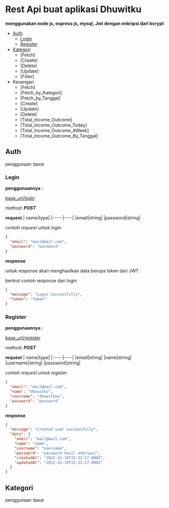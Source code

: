 # Rest Api buat aplikasi Dhuwitku

**menggunakan node js, express js, mysql, Jwt dengan enkripsi dari bcrypt**

- [Auth](https://github.com/cahyo40/Dhuwitku-API#auth)
  - [Login](https://github.com/cahyo40/Dhuwitku-API#login)
  - [Register](https://github.com/cahyo40/Dhuwitku-API#register)
- [Kategori](https://github.com/cahyo40/Dhuwitku-API#kategori)
  - [Fetch]
  - [Create]
  - [Delete]
  - [Update]
  - [Filter]
- Keuangan
  - [Fetch]
  - [Fetch_by_Kategori]
  - [Fetch_by_Tanggal]
  - [Create]
  - [Update]
  - [Delete]
  - [Total_Income_Outcome]
  - [Total_Income_Outcome_Today]
  - [Total_Income_Outcome_AWeek]
  - [Total_Income_Outcome_By_Tanggal]

## Auth

penggunaan dasar

### Login

**penggunaannya :**

[base_url/login](https://base_url/login)

method: **_POST_**

**request**
| name|type|
|-----|----|
|email|string|
|password|string|

_contoh request untuk login_

```json
{
  "email": "mail@mail.com",
  "password": "password"
}
```

**response**

untuk response akan menghasilkan data berupa token dari JWT.

berikut contoh response dari login

```json
{
  "message": "Login Successfully",
  "token": "Token"
}
```

### Register

**penggunaannya :**

[base_url/register](https://base_url/register)

method: **_POST_**

**request**
| name|type|
|-----|----|
|email|string|
|name|string|
|username|string|
|password|string|

_contoh request untuk register_

```json
{
  "email": "mail@mail.com",
  "name": "dhuwitku",
  "username": "dhuwitkuu",
  "password": "password"
}
```

**response**

```json
{
  "message": "Created user successfully",
  "data": {
    "email": "mail@mail.com",
    "name": "name",
    "username": "username",
    "password": "password hasil enkripsi",
    "createdAt": "2022-12-19T15:32:17.000Z",
    "updatedAt": "2022-12-19T15:32:17.000Z"
  }
}
```

## Kategori

penggunaan dasar
